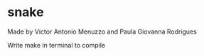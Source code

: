 # snake

Made by Victor Antonio Menuzzo and Paula Giovanna Rodrigues

Write make in terminal to compile
